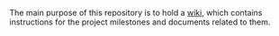 The main purpose of this repository is to hold a [wiki](https://github.com/hmc-cs111-fall2016/project/wiki), which contains instructions for the project milestones and documents related to them.
